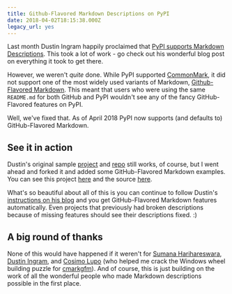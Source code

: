 ```yaml
---
title: Github-Flavored Markdown Descriptions on PyPI
date: 2018-04-02T18:15:38.000Z
legacy_url: yes
---
```


Last month Dustin Ingram happily proclaimed that [PyPI supports Markdown Descriptions](https://dustingram.com/articles/2018/03/16/markdown-descriptions-on-pypi). This took a lot of work - go check out his wonderful blog post on everything it took to get there.

However, we weren't *quite* done. While PyPI supported [CommonMark](http://commonmark.org/), it did not support one of the most widely used variants of Markdown, [Github-Flavored Markdown](https://github.github.com/gfm/). This meant that users who were using the same `README.md` for both GitHub and PyPI wouldn't see any of the fancy GitHub-Flavored features on PyPI.

Well, we've fixed that. As of April 2018 PyPI now supports (and defaults to) GitHub-Flavored Markdown.

## See it in action

Dustin's original sample [project](https://pypi.org/project/markdown-description-example/) and [repo](https://github.com/di/markdown-description-example) still works, of course, but I went ahead and forked it and added some GitHub-Flavored Markdown examples. You can see this project [here](https://pypi.org/project/gfm-markdown-description-example/) and the source [here](https://github.com/theacodes/gfm-markdown-description-example).

What's so beautiful about all of this is you can continue to follow Dustin's [instructions on his blog](https://dustingram.com/articles/2018/03/16/markdown-descriptions-on-pypi) and you get GitHub-Flavored Markdown features automatically. Even projects that previously had broken descriptions because of missing features should see their descriptions fixed. :)

## A big round of thanks

None of this would have happened if it weren't for [Sumana Harihareswara](https://github.com/brainwane), [Dustin Ingram](https://github.com/di), and [Cosimo Lupo](https://github.com/anthrotype) (who helped me crack the Windows wheel building puzzle for [cmarkgfm](https://github.com/theacodes/cmarkgfm)). And of course, this is just building on the work of all the wonderful people who made Markdown descriptions possible in the first place.

